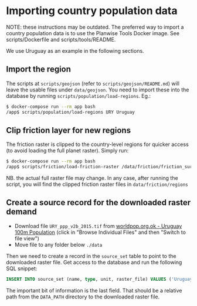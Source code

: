 # Importing country population data

NOTE: these instructions may be outdated. The preferred way to import a country population data is to use the Planwise Tools Docker image. See scripts/Dockerfile and scripts/tools/README.

We use Uruguay as an example in the following sections.

## Import the region

The scripts at `scripts/geojson` (refer to `scripts/geojson/README.md`) will
leave the usable files under `data/geojson`. You need to import these into the
database by running `scripts/population/load-regions`. Eg.:

```sh
$ docker-compose run --rm app bash
/app$ scripts/population/load-regions URY Uruguay
```

## Clip friction layer for new regions

The friction raster is clipped to the country-level regions for quicker access
(to avoid loading the full planet raster). Simply run:

```sh
$ docker-compose run --rm app bash
/app$ scripts/friction/load-friction-raster /data/friction/friction_surface_2015_v1.0.tif
```

NB. the actual full raster file may change. In any case, after running the
script, you will find the clipped friction raster files in
`data/friction/regions`

## Create a source record for the downloaded raster demand

* Download file `URY_ppp_v2b_2015.tif` from [worldpop.org.ok - Uruguay 100m
  Population](http://www.worldpop.org.uk/data/summary/?id=29) (click in "Browse
  Individual Files" and then "Switch to file view")
* Move file to any folder below `./data`

Then we need to create a record in the `source_set` table to point to the
downloaded raster file. Get access to the database and run the following SQL
snippet:

```sql
INSERT INTO source_set (name, type, unit, raster_file) VALUES ('Uruguay PPP v2b 2015', 'raster', 'people', 'URY_ppp_v2b_2015.tif');
```

The important bit of information is the last field. That should be a relative
path from the `DATA_PATH` directory to the downloaded raster file.


